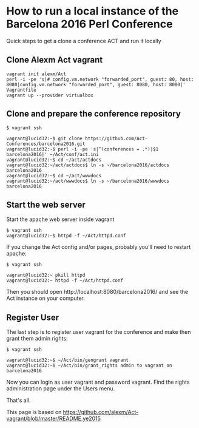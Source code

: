 How to run a local instance of the Barcelona 2016 Perl Conference
=================================================================

Quick steps to get a clone a conference ACT and run it locally

Clone Alexm Act vagrant
-----------------------

    vagrant init alexm/Act
    perl -i -pe 's|# config.vm.network "forwarded_port", guest: 80, host: 8080|config.vm.network "forwarded_port", guest: 8080, host: 8080|' Vagrantfile
    vagrant up --provider virtualbox

Clone and prepare the conference repository
-------------------------------------------

    $ vagrant ssh

    vagrant@lucid32:~$ git clone https://github.com/Act-Conferences/barcelona2016.git
    vagrant@lucid32:~$ perl -i -pe 's|^(conferences = .*)|$1 barcelona2016|' ~/Act/conf/act.ini
    vagrant@lucid32:~$ cd ~/act/actdocs
    vagrant@lucid32:~/act/actdocs$ ln -s ~/barcelona2016/actdocs barcelona2016
    vagrant@lucid32:~$ cd ~/act/wwwdocs
    vagrant@lucid32:~/act/wwwdocs$ ln -s ~/barcelona2016/wwwdocs barcelona2016

Start the web server
--------------------

Start the apache web server inside vagrant

    $ vagrant ssh
    vagrant@lucid32:~$ httpd -f ~/Act/httpd.conf

If you change the Act config and/or pages, probably you'll need
to restart apache:

    $ vagrant ssh

    vagrant@lucid32:~ pkill httpd
    vagrant@lucid32:~ httpd -f ~/Act/httpd.conf


Then you should open http://localhost:8080/barcelona2016/ and see the
Act instance on your computer.


Register User
-------------

The last step is to register user vagrant for the conference and
make then grant them admin rights:

    $ vagrant ssh

    vagrant@lucid32:~$ ~/Act/bin/gengrant vagrant
    vagrant@lucid32:~$ ~/Act/bin/grant_rights admin to vagrant on barcelona2016

Now you can login as user vagrant and password vagrant. Find the
rights administration page under the Users menu.


That's all.

This page is based on https://github.com/alexm/Act-vagrant/blob/master/README.ye2015

